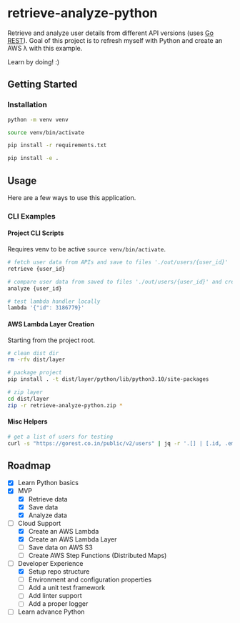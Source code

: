 # retrieve-analyze-python
 Retrieve and analyze user details from different API versions (uses [Go REST](https://gorest.co.in)). Goal of this project is to refresh myself with Python and create an AWS λ with this example.

 Learn by doing! :)

<!-- GETTING STARTED -->
## Getting Started

### Installation

```sh
python -m venv venv

source venv/bin/activate

pip install -r requirements.txt

pip install -e .
```

<!-- USAGE EXAMPLES -->
## Usage

Here are a few ways to use this application.

### CLI Examples

#### Project CLI Scripts

Requires venv to be active `source venv/bin/activate`.

```sh
# fetch user data from APIs and save to files './out/users/{user_id}'
retrieve {user_id}

# compare user data from saved to files './out/users/{user_id}' and create `analyze.json`
analyze {user_id}

# test lambda handler locally
lambda '{"id": 3186779}'
```

#### AWS Lambda Layer Creation

Starting from the project root.

```sh
# clean dist dir
rm -rfv dist/layer

# package project
pip install . -t dist/layer/python/lib/python3.10/site-packages

# zip layer
cd dist/layer
zip -r retrieve-analyze-python.zip *
```

#### Misc Helpers

```sh
# get a list of users for testing
curl -s "https://gorest.co.in/public/v2/users" | jq -r '.[] | [.id, .email] | @csv' > "./out/users/list-$(date +"%Y-%m-%dT%H%M").csv"
```


<!-- ROADMAP -->
## Roadmap

- [x] Learn Python basics
- [x] MVP
    - [x] Retrieve data
    - [x] Save data
    - [x] Analyze data
- [ ] Cloud Support
    - [x] Create an AWS Lambda
    - [x] Create an AWS Lambda Layer
    - [ ] Save data on AWS S3
    - [ ] Create AWS Step Functions (Distributed Maps)
- [ ] Developer Experience
    - [x] Setup repo structure
    - [ ] Environment and configuration properties
    - [ ] Add a unit test framework
    - [ ] Add linter support
    - [ ] Add a proper logger
- [ ] Learn advance Python
